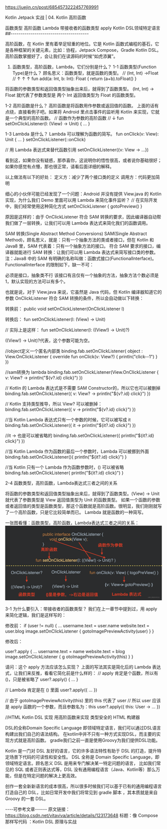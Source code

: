 https://juejin.cn/post/6854573222457769991

Kotlin Jetpack 实战 | 04. Kotlin 高阶函数

函数类型
高阶函数
Lambda
带接收者的函数类型 apply
Kotlin DSL领域特定语言
##---------------------------------------

高阶函数，在 Kotlin 里有着举足轻重的地位。它是 Kotlin 函数式编程的基石，它是各种框架的关键元素，比如：协程，Jetpack
Compose，Gradle Kotlin DSL。高阶函数掌握好了，会让我们在读源码的时候“如虎添翼”。

1. 函数类型，高阶函数，Lambda，它们分别是什么？
   1-1 函数类型(Function Type)是什么？
   顾名思义：函数类型，就是函数的类型。
   //         (Int,  Int) ->Float
   //           ↑      ↑      ↑
   fun add(a: Int, b: Int): Float { return (a+b).toFloat() }

将函数的参数类型和返回值类型抽象出来后，就得到了函数类型。
(Int, Int) -> Float 就代表了参数类型是 两个 Int 返回值类型为 Float 的函数类型。


1-2 高阶函数是什么？
高阶函数是将函数用作参数或返回值的函数。
上面的话有点绕，直接看例子吧。如果将 Android 里点击事件的监听用 Kotlin 来实现，它就是一个典型的高阶函数。
//                      函数作为参数的高阶函数
//                              ↓
fun setOnClickListener(l: (View) -> Unit) { ... }

1-3 Lambda 是什么？
Lambda 可以理解为函数的简写。
fun onClick(v: View): Unit { ... }
setOnClickListener(::onClick)

// 用 Lambda 表达式来替代函数引用
setOnClickListener({v: View -> ...})

看到这，如果你没有疑惑，那恭喜你，这说明你的悟性很高，或者说你基础很好；如果你感觉有点懵，那也很正常，请看后面详细的解释。

以上做法有以下的好处：
定义方：减少了两个接口类的定义
调用方：代码更加简明

细心的小伙伴可能已经发现了一个问题：Android 并没有提供 View.java 的 Kotlin 实现，为什么我们 Demo 里面可以用 Lambda 来简化事件监听？
// 在实际开发中，我们经常使用这种简化方式
setOnClickListener { gotoPreview() }

原因是这样的：由于 OnClickListener 符合 SAM 转换的要求，因此编译器自动帮我们做了一层转换，让我们可以用 Lambda 表达式来简化我们的函数调用。

SAM 转换(Single Abstract Method Conversions)
SAM(Single Abstract Method)，顾名思义，就是：只有一个抽象方法的类或者接口，但在 Kotlin 和 Java8 里，SAM 代表着：只有一个抽象方法的接口。
符合 SAM 要求的接口，编译器就能进行 SAM 转换：让我们可以用 Lambda 表达式来简写接口类的参数。
注：Java8 中的 SAM 有明确的名称叫做：函数式接口(FunctionalInterface)。
FunctionalInterface 的限制如下，缺一不可：

必须是接口，抽象类不行
该接口有且仅有一个抽象的方法，抽象方法个数必须是1，默认实现的方法可以有多个。

也就是说，对于 View.java 来说，它虽然是 Java 代码，但 Kotlin 编译器知道它的参数 OnClickListener 符合 SAM 转换的条件，所以会自动做以下转换：

转换前：
public void setOnClickListener(OnClickListener l)

转换后：
fun setOnClickListener(l: (View) -> Unit)

// 实际上是这样：
fun setOnClickListener(l: ((View!) -> Unit)?)

((View!) -> Unit)?代表，这个参数可能为空。

//object定义一个匿名内部类
binding.fab.setOnClickListener(
    object : View.OnClickListener {
        override fun onClick(v: View?) {
        println("click--1")
    }
})

//sam转换为 lambda
binding.fab.setOnClickListener(View.OnClickListener { v: View? ->
    println("${v?.id} click}")
})

// Kotlin 的 Lambda 表达式是不需要 SAM Constructor的，所以它也可以被删掉
binding.fab.setOnClickListener({ v: View? ->
    println("${v?.id} click}")
})

// Kotlin 支持类型推导，所以 View? 可以被删掉：
binding.fab.setOnClickListener({ v ->
    println("${v?.id} click}")
})

//当 Kotlin Lambda 表达式只有一个参数的时候，它可以被写成 it
binding.fab.setOnClickListener({ it ->
    println("${it?.id} click}")
})

//it -> 也是可以被省略的
binding.fab.setOnClickListener({
    println("${it?.id} click}")
})

//当 Kotlin Lambda 作为函数的最后一个参数时，Lambda 可以被挪到外面
binding.fab.setOnClickListener(){
    println("${it?.id} click}")
}

//当 Kotlin 只有一个 Lambda 作为函数参数时，() 可以被省略
binding.fab.setOnClickListener{
    println("${it?.id} click}")
}



2-4 函数类型，高阶函数，Lambda表达式三者之间的关系

将函数的参数类型和返回值类型抽象出来后，就得到了函数类型。(View) -> Unit 就代表了参数类型是 View 返回值类型为 Unit 的函数类型。
如果一个函数的参数或者返回值的类型是函数类型，那这个函数就是高阶函数。很明显，我们刚刚就写了一个高阶函数，只是它比较简单而已。
Lambda 就是函数的一种简写。

一张图看懂：函数类型，高阶函数，Lambda表达式三者之间的关系：
![img_3.png](img_3.png)



3-1 为什么要引入：带接收者的函数类型？
我们在上一章节中提到过，用 apply 来简化逻辑，我们是这样写的：

修改前：
if (user != null) {
    ...
    username.text = user.name
    website.text = user.blog
    image.setOnClickListener { 
        gotoImagePreviewActivity(user) 
    }
}

修改后：

user?.apply {
    ...
    username.text = name
    website.text = blog
    image.setOnClickListener { g
        otoImagePreviewActivity(this) 
    }
}

请问：这个 apply 方法应该怎么实现？
上面的写法其实是简化后的 Lambda 表达式，让我们来反推，看看它简化前是什么样的：
// apply 肯定是个函数，所以有 ()，只是被省略了
user?.apply() {
    ...
}

// Lambda 肯定是在 () 里面
user?.apply({ ... })

// 由于 gotoImagePreviewActivity(this) 里的 this 代表了 user
// 所以 user 应该是 apply 函数的一个参数，而且参数名为：this
user?.apply({ this: User -> ... })


//HTML Kotlin DSL 实现
用高阶函数来实现 类型安全的 HTML 构建器

DSL的全称Domain Specific Language 即领域特定语言，我们可以通过DSL语言构建出我们自己的语法结构。
在kotlin中并不只有一种方式实现DSL，而主要的实现方式就是高阶函数。
gradle我们之前一直是使用Groovy为我们提供DSL功能。

Kotlin 是一门对 DSL 友好的语言，它的许多语法特性有助于 DSL 的打造，提升特定场景下代码的可读性和安全性。
DSL 全称是 Domain Specific Language，即领域特定语言。顾名思义 DSL 是用来专门解决某一特定问题的语言，
比如我们常见的 SQL 或者正则表达式等，DSL 没有通用编程语言（Java、Kotlin等）那么万能，但是在特定问题的解决上更高效。

创作一套全新新语言的成本很高，所以很多时候我们可以基于已有的通用编程语言打造自己的 DSL，比如日常开发中我们将常见到 
gradle 脚本 ，其本质就是来自 Groovy 的一套 DSL。

----可参考文章------
原文链接：https://blog.csdn.net/vitaviva/article/details/123173648
标题：像 Compose 那样写代码 ：Kotlin DSL 原理与实战

